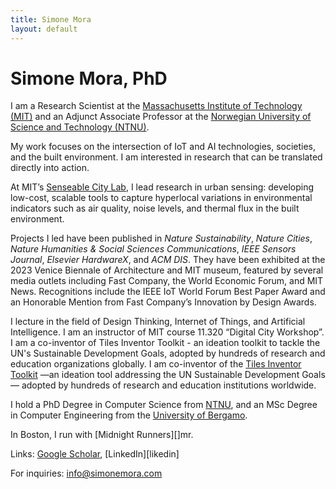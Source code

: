 ```yaml
---
title: Simone Mora
layout: default
---
```


# Simone Mora, PhD


I am a Research Scientist at the [Massachusetts Institute of Technology (MIT)][mit] and an Adjunct Associate Professor at the [Norwegian University of Science and Technology (NTNU)][ntnu].

My work focuses on the intersection of IoT and AI technologies, societies, and the built environment. I am interested in research that can be translated directly into action.

At MIT’s [Senseable City Lab][scl], I lead research in urban sensing: developing low-cost, scalable tools to capture hyperlocal variations in environmental indicators such as air quality, noise levels, and thermal flux in the built environment.

Projects I led have been published in *Nature Sustainability*, *Nature Cities*, *Nature Humanities & Social Sciences Communications*, *IEEE Sensors Journal*, *Elsevier HardwareX*, and *ACM DIS*. They have been exhibited at the 2023 Venice Biennale of Architecture and MIT museum, featured by several media outlets including Fast Company, the World Economic Forum, and MIT News. Recognitions include the IEEE IoT World Forum Best Paper Award and an Honorable Mention from Fast Company’s Innovation by Design Awards.

I lecture in the field of Design Thinking, Internet of Things, and Artificial Intelligence. I am an  instructor of MIT course 11.320 “Digital City Workshop”. I am a co-inventor of Tiles Inventor Toolkit - an ideation toolkit to tackle the UN's Sustainable Development Goals, adopted by hundreds of research and education organizations globally. I am co-inventor of the [Tiles Inventor Toolkit][tiles] —an ideation tool addressing the UN Sustainable Development Goals— adopted by hundreds of research and education institutions worldwide.

I hold a PhD Degree in Computer Science from [NTNU][ntnu], and an MSc Degree in Computer Engineering from the [University of Bergamo][unibg].

In Boston, I run with [Midnight Runners][]mr.

Links: [Google Scholar][scholar], [LinkedIn][likedin]

For inquiries: <info@simonemora.com>


[mit]: https://mit.edu
[ntnu]: https://ntnu.edu
[scl]: https://senseable.mit.edu
[tiles]: https://tilestoolkit.io 
[unibg]: https://en.unibg.it
[mr]: https://www.instagram.com/midnightrunnersboston/
[scholar]: https://scholar.google.com/citations?hl=en&user=FcRSf0IAAAAJ
[linkedin]: https://www.linkedin.com/in/simonemora/ 